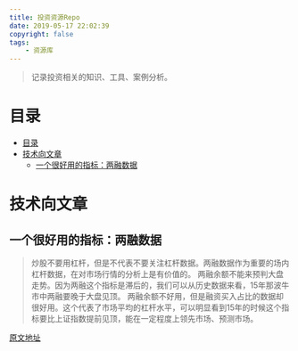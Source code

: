 ```yaml
---
title: 投资资源Repo
date: 2019-05-17 22:02:39
copyright: false
tags: 
    - 资源库
---
```



>记录投资相关的知识、工具、案例分析。

# 目录
<!-- TOC -->

- [目录](#目录)
- [技术向文章](#技术向文章)
    - [一个很好用的指标：两融数据](#一个很好用的指标两融数据)

<!-- /TOC -->

# 技术向文章

## 一个很好用的指标：两融数据

> 炒股不要用杠杆，但是不代表不要关注杠杆数据。两融数据作为重要的场内杠杆数据，在对市场行情的分析上是有价值的。
> 两融余额不能来预判大盘走势。因为两融这个指标是滞后的，我们可以从历史数据来看，15年那波牛市中两融要晚于大盘见顶。
> 两融余额不好用，但是融资买入占比的数据却很好用。这个代表了市场平均的杠杆水平，可以明显看到15年的时候这个指标要比上证指数提前见顶，能在一定程度上领先市场、预测市场。

[原文地址](https://mp.weixin.qq.com/s/UKa14uCl6wCA8E-YSiQLUw)


